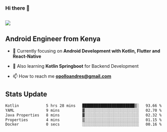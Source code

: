 ### Hi there 👋
<h2 align="left"><img src="https://readme-typing-svg.herokuapp.com?color='blue'&lines=I'm+Andrew+Opollo😊;Welcome+to+my+Github😜"> </h2>

## Android Engineer from Kenya


- 🌱 Currently focusing on **Android Development with Kotlin, Flutter and React-Native**

- 🔭 Also learning **Kotlin Springboot** for Backend Development

- 📫 How to reach me **opolloandres@gmail.com**


## Stats Update
<!--START_SECTION:waka-->

```txt
Kotlin            5 hrs 28 mins   ███████████████████████▒░   93.66 %
YAML              9 mins          ▓░░░░░░░░░░░░░░░░░░░░░░░░   02.70 %
Java Properties   8 mins          ▓░░░░░░░░░░░░░░░░░░░░░░░░   02.32 %
Properties        4 mins          ▒░░░░░░░░░░░░░░░░░░░░░░░░   01.15 %
Docker            0 secs          ░░░░░░░░░░░░░░░░░░░░░░░░░   00.16 %
```

<!--END_SECTION:waka-->


